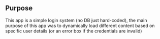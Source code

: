 ## Purpose

This app is a simple login system (no DB just hard-coded), the main purpose of this app was to dynamically load different content based on specific user details (or an error box if the credentials are invalid)